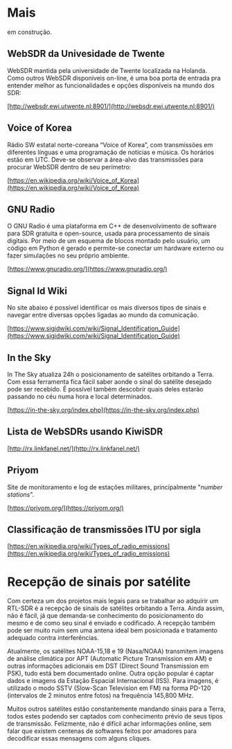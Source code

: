 # Mais

em construção.

## WebSDR da Univesidade de Twente

WebSDR mantida pela universidade de Twente localizada na Holanda. Como outros WebSDR disponíveis on-line, é uma boa porta de entrada pra entender melhor as funcionalidades e opções disponíveis na mundo dos SDR: 

[http://websdr.ewi.utwente.nl:8901/](http://websdr.ewi.utwente.nl:8901/)

## Voice of Korea

Rádio SW estatal norte-coreana “Voice of Korea”, com transmissões em diferentes línguas e uma programação de notícias e música. Os horários estão em UTC. Deve-se observar a área-alvo das transmissões para procurar WebSDR dentro de seu perímetro:

[https://en.wikipedia.org/wiki/Voice_of_Korea](https://en.wikipedia.org/wiki/Voice_of_Korea)

## GNU Radio

O GNU Radio é uma plataforma em C++ de desenvolvimento de software para SDR gratuita e open-source, usada para processamento de sinais digitais. Por meio de um esquema de blocos montado pelo usuário, um código em Python é gerado e permite-se conectar um hardware externo ou fazer simulações no seu próprio ambiente.

[https://www.gnuradio.org/](https://www.gnuradio.org/)

## Signal Id Wiki

No site abaixo é possível identificar os mais diversos tipos de sinais e navegar entre diversas opções ligadas ao mundo da comunicação.

[https://www.sigidwiki.com/wiki/Signal_Identification_Guide](https://www.sigidwiki.com/wiki/Signal_Identification_Guide)

## In the Sky

In The Sky atualiza 24h o posicionamento de satélites orbitando a Terra. Com essa ferramenta fica fácil saber aonde o sinal do satélite desejado pode ser recebido. É possível também descobrir quais deles estarão passando no céu numa hora e local determinados.

[https://in-the-sky.org/index.php](https://in-the-sky.org/index.php)

## Lista de WebSDRs usando KiwiSDR

[http://rx.linkfanel.net/](http://rx.linkfanel.net/)

## Priyom

Site de monitoramento e log de estações militares, principalmente "*number stations*".

[https://priyom.org/](https://priyom.org/)

## Classificação de transmissões ITU por sigla

[https://en.wikipedia.org/wiki/Types_of_radio_emissions](https://en.wikipedia.org/wiki/Types_of_radio_emissions)

# Recepção de sinais por satélite

Com certeza um dos projetos mais legais para se trabalhar ao adquirir um RTL-SDR é a recepção de sinais de satélites orbitando a Terra. Ainda assim, não é fácil, já que demanda-se conhecimento do posicionamento do mesmo e de como seu sinal é enviado e codificado. A recepção também pode ser muito ruim sem uma antena ideal bem posicionada e tratamento adequado contra interferências. 

Atualmente, os satélites NOAA-15,18 e 19 (Nasa/NOAA) transmitem imagens de análise climática por APT (Automatic Picture Transmission em AM) e outras informações adicionais em DST (Direct Sound Transmission em PSK), tudo está bem documentado online. Outra opção popular é captar dados e imagens da Estação Espacial Internacional (ISS). Para imagens, é utilizado o modo SSTV (Slow-Scan Television em FM) na forma PD-120 (intervalos de 2 minutos entre fotos) na frequência 145,800 MHz.

Muitos outros satélites estão constantemente mandando sinais para a Terra, todos estes podendo ser captados com conhecimento prévio de seus tipos de transmissão. Felizmente, não é difícil achar informações online, sem falar que existem centenas de softwares feitos por amadores para decodificar essas mensagens com alguns cliques.